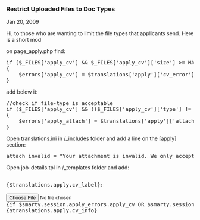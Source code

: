 ### Restrict Uploaded Files to Doc Types

Jan 20, 2009

Hi, to those who are wanting to limit the file types that applicants send. Here is a short mod

on page_apply.php find:

<pre lang="php">
if ($_FILES['apply_cv'] &amp;&amp; $_FILES['apply_cv']['size'] &gt;= MAX_CV_SIZE)
{
    $errors['apply_cv'] = $translations['apply']['cv_error'];
}
</pre>

add below it:

<pre lang="php">
//check if file-type is acceptable
if ($_FILES['apply_cv'] &amp;&amp; (($_FILES['apply_cv']['type'] != "text/plain") AND ($_FILES['apply_cv']['type'] != "application/pdf") AND ($_FILES['apply_cv']['type'] != "application/msword") AND ($_FILES['apply_cv']['type'] != "application/rtf") AND ($_FILES['apply_cv']['type'] != "application/vnd.oasis.opendocument.text")))
{
    $errors['apply_attach'] = $translations['apply']['attach_invalid'];
}
</pre>

Open translations.ini in /_includes folder and add a line on the [apply] section:

<pre lang="php">
attach_invalid = "Your attachment is invalid. We only accept *.doc, *.docx, *.pdf and *.txt"
</pre>

Open job-details.tpl in /_templates folder and add:

<pre lang="php">
<tr>
<td valign="top"><label for="apply_cv">{$translations.apply.cv_label}:</label></td>
<td>
<input $smarty.session.apply_errors.apply_attach}class="error" id="apply_cv" if}="" name="apply_cv" type="file" {="" {if=""/>
<span class="validation-error">{if $smarty.session.apply_errors.apply_cv OR $smarty.session.apply_errors.apply_attach}<img alt="" src="{$BASE_URL}img/icon-delete.png"/>{/if}</span>
<div class="suggestion">{$translations.apply.cv_info}</div>
</td>
</tr>
</pre>